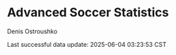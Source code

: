 # Advanced Soccer Statistics
Denis Ostroushko

<!-- gfm -->

Last successful data update: 2025-06-04 03:23:53 CST
